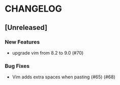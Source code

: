 # CHANGELOG

## [Unreleased]

### New Features

- upgrade vim from 8.2 to 9.0 (#70)

### Bug Fixes

- Vim adds extra spaces when pasting (#65) (#68)


